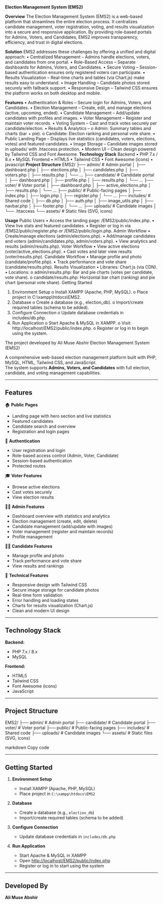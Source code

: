 **Election Management System (EMS2)**

**Overview**
The Election Management System (EMS2) is a web-based platform that streamlines the entire election process. It centralizes candidate management, voter registration, voting, and results visualization into a secure and responsive application. By providing role-based portals for Admins, Voters, and Candidates, EMS2 improves transparency, efficiency, and trust in digital elections.

**Solution**
EMS2 addresses these challenges by offering a unified and digital approach:
•	Centralized Management – Admins handle elections, voters, and candidates from one portal.
•	Role-Based Access – Separate dashboards for Admins, Voters, and Candidates.
•	Secure Voting – Session-based authentication ensures only registered voters can participate.
•	Results Visualization – Real-time charts and tables (via Chart.js) make results easy to understand.
•	Image Handling – Candidate photos stored securely with fallback support.
•	Responsive Design – Tailwind CSS ensures the platform works on both desktop and mobile.

**Features**
•	Authentication & Roles – Secure login for Admins, Voters, and Candidates.
•	Election Management – Create, edit, and manage elections (active, upcoming, ended).
•	Candidate Management – Add/update candidates with profiles and images.
•	Voter Management – Register and maintain voter records.
•	Voting System – Cast and track votes securely per candidate/election.
•	Results & Analytics –
o	Admin: Summary tables and charts (bar + pie).
o	Candidate: Election ranking and personal vote share.
•	Public Landing Page – Displays live statistics (candidates, voters, elections, votes) and featured candidates.
•	Image Storage – Candidate images stored in uploads/ with .htaccess protection.
•	Modern UI – Clean design powered by Tailwind CSS and Font Awesome.
**Technology Stack**
Backend
•	PHP 7.x / 8.x
•	MySQL 
Frontend
•	HTML5 
•	Tailwind CSS 
•	Font Awesome (icons)
•	javascript
**Project Structure**
EMS2/
├── admin/             # Admin portal
│   ├── dashboard.php
│   ├── elections.php
│   ├── candidates.php
│   ├── voters.php
│   ├── results.php
│   └── ...
├── candidate/         # Candidate portal
│   ├── dashboard.php
│   ├── profile.php
│   ├── results.php
│   └── ...
├── voter/             # Voter portal
│   ├── dashboard.php
│   ├── active_elections.php
│   ├── results.php
│   └── ...
├── public/            # Public-facing pages
│   ├── index.php
│   ├── login.php
│   ├── register.php
│   └── ...
├── includes/          # Shared code
│   ├── db.php
│   ├── auth.php
│   ├── image_utils.php
│   ├── navbar.php
│   ├── footer.php
│   └── ...
├── uploads/           # Candidate images
│   └── .htaccess
└── assets/            # Static files (SVG, icons)

**Usage**
Public Users
•	Access the landing page: /EMS2/public/index.php.
•	View live stats and featured candidates.
•	Register or log in via /EMS2/public/register.php or /EMS2/public/login.php.
Admin Workflow
•	Create/manage elections (admin/elections.php).
•	Add/manage candidates and voters (admin/candidates.php, admin/voters.php).
•	View analytics and results (admin/results.php).
Voter Workflow
•	View active elections (voter/active_elections.php).
•	Cast votes and later view results (voter/results.php).
Candidate Workflow
•	Manage profile and photo (candidate/profile.php).
•	Track performance and vote share (candidate/results.php).
Results Visualization
•	Libraries: Chart.js (via CDN).
•	Locations:
o	admin/results.php: Bar and pie charts (votes per candidate, vote share).
o	candidate/results.php: Horizontal bar chart (ranking) and pie chart (personal vote share).
Getting Started
1.	Environment Setup
o	Install XAMPP (Apache, PHP, MySQL).
o	Place project in C:\xampp\htdocs\EMS2.
2.	Database
o	Create a database (e.g., election_db).
o	Import/create required tables (schema to be added).
3.	Configure Connection
o	Update database credentials in includes/db.php.
4.	Run Application
o	Start Apache & MySQL in XAMPP.
o	Visit: http://localhost/EMS2/public/index.php.
o	Register or log in to begin using the system.

 The project developed by   Ali Muse Abshir 
 Election Management System (EMS2)

A comprehensive web-based election management platform built with PHP, MySQL, HTML, Tailwind CSS, and JavaScript.  
The system supports **Admins, Voters, and Candidates** with full election, candidate, and voting management capabilities.

---

## Features

🏠 **Public Pages**  
- Landing page with hero section and live statistics  
- Featured candidates  
- Candidate search and overview  
- Registration and login pages  

👤 **Authentication**  
- User registration and login  
- Role-based access control (Admin, Voter, Candidate)  
- Session-based authentication  
- Protected routes  

🎓 **Voter Features**  
- Browse active elections  
- Cast votes securely  
- View election results  

👨‍💼 **Admin Features**  
- Dashboard overview with statistics and analytics  
- Election management (create, edit, delete)  
- Candidate management (add/update with images)  
- Voter management (register and maintain records)  
- Profile management  

👨‍💼 **Candidate Features**  
- Manage profile and photo  
- Track performance and vote share  
- View results and rankings  

🔧 **Technical Features**  
- Responsive design with Tailwind CSS  
- Secure image storage for candidate photos  
- Real-time form validation  
- Error handling and loading states  
- Charts for results visualization (Chart.js)  
- Clean and modern UI design  

---

## Technology Stack

**Backend:**  
- PHP 7.x / 8.x  
- MySQL  

**Frontend:**  
- HTML5  
- Tailwind CSS  
- Font Awesome (icons)  
- JavaScript  

---

## Project Structure

EMS2/
├── admin/ # Admin portal
├── candidate/ # Candidate portal
├── voter/ # Voter portal
├── public/ # Public-facing pages
├── includes/ # Shared code
├── uploads/ # Candidate images
└── assets/ # Static files (SVG, icons)

markdown
Copy code

---

## Getting Started

1. **Environment Setup**  
   - Install XAMPP (Apache, PHP, MySQL)  
   - Place project in `C:\xampp\htdocs\EMS2`  

2. **Database**  
   - Create a database (e.g., `election_db`)  
   - Import/create required tables (schema to be added)  

3. **Configure Connection**  
   - Update database credentials in `includes/db.php`  

4. **Run Application**  
   - Start Apache & MySQL in XAMPP  
   - Open [http://localhost/EMS2/public/index.php](http://localhost/EMS2/public/index.php)  
   - Register or log in to start using the system  

---

## Developed By

**Ali Muse Abshir**